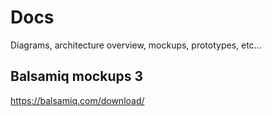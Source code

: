 # Docs
Diagrams, architecture overview, mockups, prototypes, etc...

## Balsamiq mockups 3

https://balsamiq.com/download/